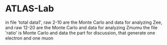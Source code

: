 # ATLAS-Lab
in file 'total data1',  raw 2-10 are the Monte Carlo and data for analyzing Zee, and raw 12-20 are the Monte Carlo and data for analyzing Zmumu
the file 'ratio' is Monte Carlo and data the part for discussion, that generate one electron and one muon
